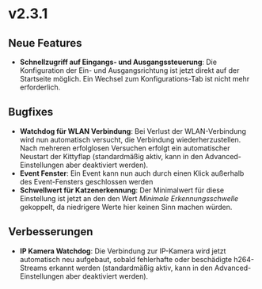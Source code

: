 # v2.3.1

## Neue Features
- **Schnellzugriff auf Eingangs- und Ausgangssteuerung**: Die Konfiguration der Ein- und Ausgangsrichtung ist jetzt direkt auf der Startseite möglich. Ein Wechsel zum Konfigurations-Tab ist nicht mehr erforderlich.

## Bugfixes
- **Watchdog für WLAN Verbindung**: Bei Verlust der WLAN-Verbindung wird nun automatisch versucht, die Verbindung wiederherzustellen. Nach mehreren erfolglosen Versuchen erfolgt ein automatischer Neustart der Kittyflap (standardmäßig aktiv, kann in den Advanced-Einstellungen aber deaktiviert werden).
- **Event Fenster**: Ein Event kann nun auch durch einen Klick außerhalb des Event-Fensters geschlossen werden
- **Schwellwert für Katzenerkennung**: Der Minimalwert für diese Einstellung ist jetzt an den den Wert *Minimale Erkennungsschwelle* gekoppelt, da niedrigere Werte hier keinen Sinn machen würden.

## Verbesserungen
- **IP Kamera Watchdog**: Die Verbindung zur IP-Kamera wird jetzt automatisch neu aufgebaut, sobald fehlerhafte oder beschädigte h264-Streams erkannt werden (standardmäßig aktiv, kann in den Advanced-Einstellungen aber deaktiviert werden).